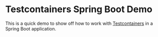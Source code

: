 # Testcontainers Spring Boot Demo

This is a quick demo to show off how to work with [Testcontainers](https://www.testcontainers.org/) in a Spring Boot application.

